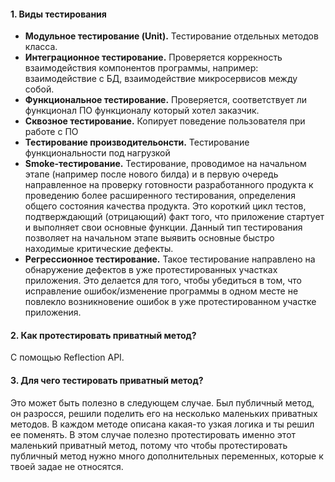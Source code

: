 #### 1. Виды тестирования
* __Модульное тестирование (Unit).__ Тестирование отдельных методов класса. 
* __Интеграционное тестирование.__ Проверяется коррекность взаимодействия компонентов программы, например: взаимодействие с БД, взаимодействие микросервисов между собой.
* __Функциональное тестирование.__ Проверяется, соответствует ли функционал ПО функционалу который хотел заказчик. 
* __Сквозное тестирование.__ Копирует поведение пользователя при работе с ПО
* __Тестирование производительонсти.__ Тестирование функциональности под нагрузкой
* __Smoke-тестирование.__ Тестирование, проводимое на начальном этапе (например после нового билда) и в первую очередь направленное на проверку готовности разработанного продукта к проведению более расширенного тестирования, определения общего состояния качества продукта. Это короткий цикл тестов, подтверждающий (отрицающий) факт того, что приложение стартует и выполняет свои основные функции. Данный тип тестирования позволяет на начальном этапе выявить основные быстро находимые критические дефекты. 
* __Регрессионное тестирование.__ Такое тестирование направлено на обнаружение дефектов в уже протестированных участках приложения. Это делается для того, чтобы убедиться в том, что исправление ошибок/изменение программы в одном месте не повлекло возникновение ошибок в уже протестированном участке приложения. 

#### 2. Как протестировать приватный метод? 
С помощью Reflection API.

#### 3. Для чего тестировать приватный метод? 
Это может быть полезно в следующем случае. Был публичный метод, он разросся, решили поделить его на несколько маленьких приватных методов. В каждом методе описана какая-то узкая  логика и ты решил ее поменять. В этом случае полезно протестировать именно этот маленький приватный метод, потому что чтобы протестировать публичный метод нужно много дополнительных переменных, которые к твоей задае не относятся. 


